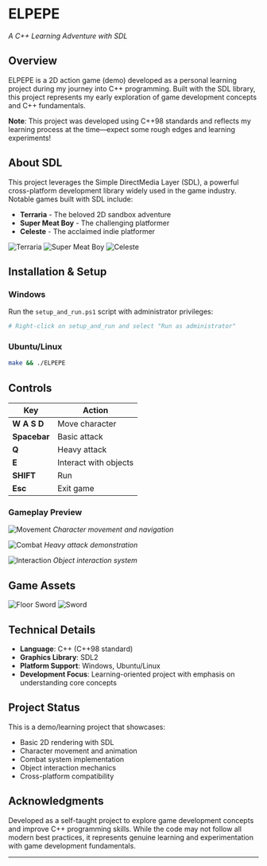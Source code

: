 # ELPEPE
*A C++ Learning Adventure with SDL*

## Overview
ELPEPE is a 2D action game (demo) developed as a personal learning project during my journey into C++ programming. Built with the SDL library, this project represents my early exploration of game development concepts and C++ fundamentals.

**Note**: This project was developed using C++98 standards and reflects my learning process at the time—expect some rough edges and learning experiments!

## About SDL
This project leverages the Simple DirectMedia Layer (SDL), a powerful cross-platform development library widely used in the game industry. Notable games built with SDL include:

- **Terraria** - The beloved 2D sandbox adventure
- **Super Meat Boy** - The challenging platformer
- **Celeste** - The acclaimed indie platformer

![Terraria](./src/terraria.jpeg)
![Super Meat Boy](./src/meatboy.png)
![Celeste](./src/celeste.jpg)

## Installation & Setup

### Windows
Run the `setup_and_run.ps1` script with administrator privileges:
```bash
# Right-click on setup_and_run and select "Run as administrator"
```

### Ubuntu/Linux
```bash
make && ./ELPEPE
```

## Controls

| Key | Action |
|-----|--------|
| **W A S D** | Move character |
| **Spacebar** | Basic attack |
| **Q** | Heavy attack |
| **E** | Interact with objects |
| **SHIFT** | Run |
| **Esc** | Exit game |

### Gameplay Preview
![Movement](./src/gif1.gif)
*Character movement and navigation*

![Combat](./src/gif2.gif)
*Heavy attack demonstration*

![Interaction](./src/select.png)
*Object interaction system*

## Game Assets
![Floor Sword](./src/floor_sword.png)
![Sword](./src/sword.png)

## Technical Details
- **Language**: C++ (C++98 standard)
- **Graphics Library**: SDL2
- **Platform Support**: Windows, Ubuntu/Linux
- **Development Focus**: Learning-oriented project with emphasis on understanding core concepts

## Project Status
This is a demo/learning project that showcases:
- Basic 2D rendering with SDL
- Character movement and animation
- Combat system implementation
- Object interaction mechanics
- Cross-platform compatibility

## Acknowledgments
Developed as a self-taught project to explore game development concepts and improve C++ programming skills. While the code may not follow all modern best practices, it represents genuine learning and experimentation with game development fundamentals.

---
